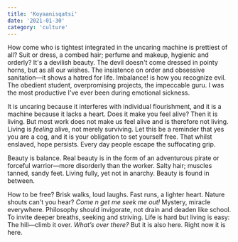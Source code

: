 ```yaml
---
title: 'Koyaanisqatsi'
date: '2021-01-30'
category: 'culture'
---
```


How come who is tightest integrated in the uncaring machine is prettiest of all? Suit or dress, a combed hair; perfume and makeup, hygienic and orderly? It's a devilish beauty. The devil doesn't come dressed in pointy horns, but as all our wishes. The insistence on order and obsessive sanitation—it shows a hatred for life. Imbalance! is how you recognize evil. The obedient student, overpromising projects, the impeccable guru. I was the most productive I've ever been during emotional sickness.

It is uncaring because it interferes with individual flourishment, and it is a machine because it lacks a heart. Does it make you feel alive? Then it is living. But most work does not make us feel alive and is therefore not living. Living is _feeling_ alive, not merely surviving. Let this be a reminder that yes you are a cog, and it is your obligation to set yourself free. That whilst enslaved, hope persists. Every day people escape the suffocating grip.

Beauty is balance. Real beauty is in the form of an adventurous pirate or forceful warrior—more disorderly than the worker. Salty hair; muscles tanned, sandy feet. Living fully, yet not in anarchy. Beauty is found in between.

How to be free? Brisk walks, loud laughs. Fast runs, a lighter heart. Nature shouts can't you hear? _Come n get me seek me out!_ Mystery, miracle everywhere. Philosophy should invigorate, not drain and deaden like school. To invite deeper breaths, seeking and striving. Life is hard but living is easy: The hill—climb it over. _What’s over there?_ But it is also here. Right now it is here.
